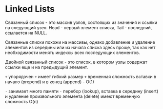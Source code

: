 # Linked Lists

Связанный список - это массив узлов, состоящих из значения и ссылки на следующий узел. Head - первый элемент списка, Tail - последний, ссылается на NULL.

Связанные списки похожи на массивы, однако добавление и удаление элементов из середины или из начала списка здесь проще, так как нет необходимости менять индексы всех последующих элементов.

Двойной связанный список - это список, в котором узлы содержат ссылки еще и на предыдущий элемент.

`+` упорядочен
`+` имеет гибкий размер
`+` временная сложность вставки в начало (prepend) и в конец (append) - O(1)

`-` занимает много памяти
`-` перебор (lookup), вставка в середину (insert) и удаление произвольного элемента (delete) имеют временную сложность O(n)
